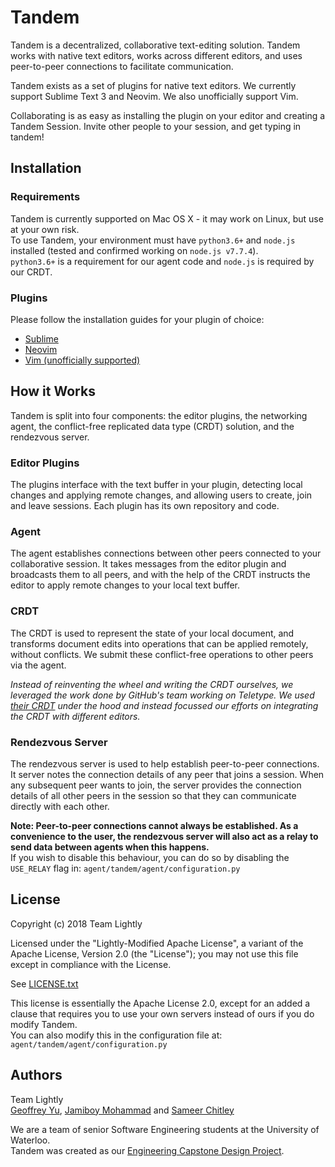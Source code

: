 # Tandem

Tandem is a decentralized, collaborative text-editing solution. Tandem works
with native text editors, works across different editors, and uses peer-to-peer
connections to facilitate communication.

Tandem exists as a set of plugins for native text editors. We currently support
Sublime Text 3 and Neovim. We also unofficially support Vim.

Collaborating is as easy as installing the plugin on your editor and creating a
Tandem Session. Invite other people to your session, and get typing in tandem!

## Installation

### Requirements
Tandem is currently supported on Mac OS X - it may work on Linux, but use at
your own risk.  
To use Tandem, your environment must have `python3.6+` and `node.js` installed
(tested and confirmed working on `node.js v7.7.4`).  
`python3.6+` is a requirement for our agent code and `node.js` is required by
our CRDT.

### Plugins
Please follow the installation guides for your plugin of choice:
- [Sublime](https://github.com/typeintandem/sublime)
- [Neovim](https://github.com/typeintandem/nvim)
- [Vim (unofficially supported)](https://github.com/typeintandem/vim)

## How it Works
Tandem is split into four components: the editor plugins, the networking agent,
the conflict-free replicated data type (CRDT) solution, and the rendezvous
server.

### Editor Plugins
The plugins interface with the text buffer in your plugin, detecting local
changes and applying remote changes, and allowing users to create, join and
leave sessions. Each plugin has its own repository and code.

### Agent
The agent establishes connections between other peers connected to your
collaborative session. It takes messages from the editor plugin and broadcasts
them to all peers, and with the help of the CRDT instructs the editor to apply
remote changes to your local text buffer.

### CRDT
The CRDT is used to represent the state of your local document, and transforms
document edits into operations that can be applied remotely, without conflicts.
We submit these conflict-free operations to other peers via the agent.

*Instead of reinventing the wheel and writing the CRDT ourselves, we leveraged
the work done by GitHub's team working on Teletype. We used [their
CRDT](https://github.com/atom/teletype-crdt) under the hood and instead
focussed our efforts on integrating the CRDT with different editors.*

### Rendezvous Server
The rendezvous server is used to help establish peer-to-peer connections. It
server notes the connection details of any peer that joins a session. When any
subsequent peer wants to join, the server provides the connection details of
all other peers in the session so that they can communicate directly with each
other.

**Note: Peer-to-peer connections cannot always be established. As a convenience
to the user, the rendezvous server will also act as a relay to send data
between agents when this happens.**  
If you wish to disable this behaviour, you can do so by disabling the
`USE_RELAY` flag in: `agent/tandem/agent/configuration.py`

## License
Copyright (c) 2018 Team Lightly

Licensed under the "Lightly-Modified Apache License", a variant of the Apache
License, Version 2.0 (the "License"); you may not use this file except in
compliance with the License. 

See [LICENSE.txt](LICENSE.txt)

This license is essentially the Apache License 2.0, except for an added a
clause that requires you to use your own servers instead of ours if you do
modify Tandem.  
You can also modify this in the configuration file at:
`agent/tandem/agent/configuration.py`

## Authors
Team Lightly  
[Geoffrey Yu](https://github.com/geoffxy), [Jamiboy
Mohammad](https://github.com/jamiboym) and [Sameer
Chitley](https://github.com/rageandqq)

We are a team of senior Software Engineering students at the University of
Waterloo.  
Tandem was created as our [Engineering Capstone Design
Project](https://uwaterloo.ca/capstone-design).

